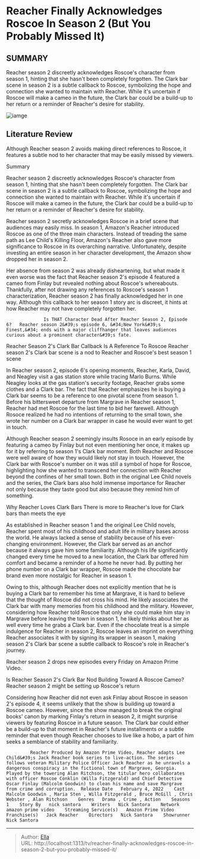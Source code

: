 # Reacher Finally Acknowledges Roscoe In Season 2 (But You Probably Missed It)


## SUMMARY 



  Reacher season 2 discreetly acknowledges Roscoe&#39;s character from season 1, hinting that she hasn&#39;t been completely forgotten.   The Clark bar scene in season 2 is a subtle callback to Roscoe, symbolizing the hope and connection she wanted to maintain with Reacher.   While it&#39;s uncertain if Roscoe will make a cameo in the future, the Clark bar could be a build-up to her return or a reminder of Reacher&#39;s desire for stability.  

![iamge](https://static1.srcdn.com/wordpress/wp-content/uploads/2024/01/reacher-season-2-roscoe-clark-bar-reference.jpg)

## Literature Review
Although Reacher season 2 avoids making direct references to Roscoe, it features a subtle nod to her character that may be easily missed by viewers.





Summary

  Reacher season 2 discreetly acknowledges Roscoe&#39;s character from season 1, hinting that she hasn&#39;t been completely forgotten.   The Clark bar scene in season 2 is a subtle callback to Roscoe, symbolizing the hope and connection she wanted to maintain with Reacher.   While it&#39;s uncertain if Roscoe will make a cameo in the future, the Clark bar could be a build-up to her return or a reminder of Reacher&#39;s desire for stability.  







Reacher season 2 secretly acknowledges Roscoe in a brief scene that audiences may easily miss. In season 1, Amazon&#39;s Reacher introduced Roscoe as one of the three main characters. Instead of treading the same path as Lee Child&#39;s Killing Floor, Amazon&#39;s Reacher also gave more significance to Roscoe in its overarching narrative. Unfortunately, despite investing an entire season in her character development, the Amazon show dropped her in season 2.

Her absence from season 2 was already disheartening, but what made it even worse was the fact that Reacher season 2&#39;s episode 4 featured a cameo from Finlay but revealed nothing about Roscoe&#39;s whereabouts. Thankfully, after not drawing any references to Roscoe&#39;s season 1 characterization, Reacher season 2 has finally acknowledged her in one way. Although this callback to her season 1 story arc is discreet, it hints at how Reacher may not have completely forgotten her.

                  Is THAT Character Dead After Reacher Season 2, Episode 6?   Reacher season 2&#39;s episode 6, &#34;New York&#39;s Finest,&#34; ends with a major cliffhanger that leaves audiences curious about a prominent character&#39;s fate.    





 Reacher Season 2&#39;s Clark Bar Callback Is A Reference To Roscoe 
Reacher season 2&#39;s Clark bar scene is a nod to Reacher and Roscoe&#39;s best season 1 scene
         

In Reacher season 2, episode 6&#39;s opening moments, Reacher, Karla, David, and Neagley visit a gas station store while tracing Marlo Burns. While Neagley looks at the gas station&#39;s security footage, Reacher grabs some clothes and a Clark bar. The fact that Reacher emphasizes he is buying a Clark bar seems to be a reference to one pivotal scene from season 1. Before his bittersweet departure from Margrave in Reacher season 1, Reacher had met Roscoe for the last time to bid her farewell. Although Rosoce realized he had no intentions of returning to the small town, she wrote her number on a Clark bar wrapper in case he would ever want to get in touch.

Although Reacher season 2 seemingly insults Rosoce in an early episode by featuring a cameo by Finlay but not even mentioning her once, it makes up for it by referring to season 1&#39;s Clark bar moment. Both Reacher and Roscoe were well aware of how they would likely not stay in touch. However, the Clark bar with Roscoe&#39;s number on it was still a symbol of hope for Roscoe, highlighting how she wanted to transcend her connection with Reacher beyond the confines of her small town. Both in the original Lee Child novels and the series, the Clark bars also hold immense importance for Reacher not only because they taste good but also because they remind him of something.






 Why Reacher Loves Clark Bars 
There is more to Reacher&#39;s love for Clark bars than meets the eye
          

As established in Reacher season 1 and the original Lee Child novels, Reacher spent most of his childhood and adult life in military bases across the world. He always lacked a sense of stability because of his ever-changing environment. However, the Clark bar served as an anchor because it always gave him some familiarity. Although his life significantly changed every time he moved to a new location, the Clark bar offered him comfort and became a reminder of a home he never had. By putting her phone number on a Clark bar wrapper, Roscoe made the chocolate bar brand even more nostalgic for Reacher in season 1.

Owing to this, although Reacher does not explicitly mention that he is buying a Clark bar to remember his time at Margrave, it is hard to believe that the thought of Roscoe did not cross his mind. He likely associates the Clark bar with many memories from his childhood and the military. However, considering how Reacher told Roscoe that only she could make him stay in Margrave before leaving the town in season 1, he likely thinks about her as well every time he grabs a Clark bar. Even if the chocolate treat is a simple indulgence for Reacher in season 2, Roscoe leaves an imprint on everything Reacher associates it with by signing its wrapper in season 1, making season 2&#39;s Clark bar scene a subtle callback to Roscoe&#39;s role in Reacher&#39;s journey.






Reacher season 2 drops new episodes every Friday on Amazon Prime Video.






 Is Reacher Season 2&#39;s Clark Bar Nod Building Toward A Roscoe Cameo? 
Reacher season 2 might be setting up Roscoe&#39;s return
          

Considering how Reacher did not even ask Finlay about Roscoe in season 2&#39;s episode 4, it seems unlikely that the show is building up toward a Roscoe cameo. However, since the show managed to break the original books&#39; canon by marking Finlay&#39;s return in season 2, it might surprise viewers by featuring Roscoe in a future season. The Clark bar could either be a build-up to that moment in Reacher&#39;s future installments or a subtle reminder that even though Reacher chooses to live like a hobo, a part of him seeks a semblance of stability and familiarity.




             Reacher Produced by Amazon Prime Video, Reacher adapts Lee Child&#39;s Jack Reacher book series to live-action. The series follows veteran Military Police Officer Jack Reacher as he unravels a dangerous conspiracy in the fictional town of Margrave, Georgia. Played by the towering Alan Ritchson, the titular hero collaborates with officer Roscoe Conklin (Willa Fitzgerald) and Chief Detective Oscar Finlay (Malcolm Goodwin) to clean his name and save Margrave from crime and corruption.  Release Date   February 4, 2022    Cast   Malcolm Goodwin , Maria Sten , Willa Fitzgerald , Bruce McGill , Chris Webster , Alan Ritchson    Genres   Drama , Crime , Action    Seasons   1    Story By   nick santora    Writers   Nick Santora    Network   amazon prime video    Streaming Service(s)   Amazon Prime Video    Franchise(s)   Jack Reacher    Directors   Nick Santora    Showrunner   Nick Santora       


---

> Author: [Ella](https://instagram.hk.cn/)  
> URL: http://localhost:1313/tv/reacher-finally-acknowledges-roscoe-in-season-2-but-you-probably-missed-it/  

